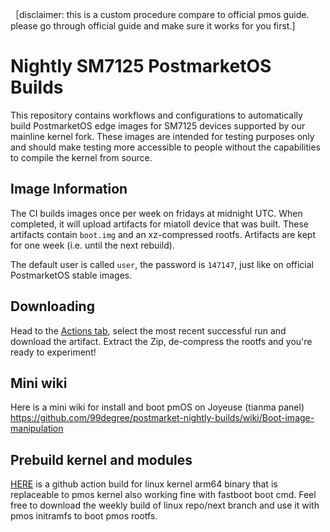 ［disclaimer: this is a custom procedure compare to official pmos guide. please go through official guide and make sure it works for you first.]

# Nightly SM7125 PostmarketOS Builds

This repository contains workflows and configurations to automatically build PostmarketOS edge images for SM7125 devices supported by our mainline kernel fork. These images are intended for testing purposes only and should make testing more accessible to people without the capabilities to compile the kernel from source.

## Image Information

The CI builds images once per week on fridays at midnight UTC. When completed, it will upload artifacts for miatoll device that was built. These artifacts contain `boot.img` and an xz-compressed rootfs. Artifacts are kept for one week (i.e. until the next rebuild).

The default user is called `user`, the password is `147147`, just like on official PostmarketOS stable images.

## Downloading

Head to the [Actions tab](https://github.com/99degree/postmarket-nightly-builds/actions), select the most recent successful run and download the artifact. Extract the Zip, de-compress the rootfs and you're ready to experiment!

## Mini wiki
Here is a mini wiki for install and boot pmOS on Joyeuse (tianma panel)
https://github.com/99degree/postmarket-nightly-builds/wiki/Boot-image-manipulation

## Prebuild kernel and modules
[HERE](https://github.com/99degree/linux/actions) is a github action build for linux kernel arm64 binary that is replaceable to pmos kernel also working fine with fastboot boot cmd. Feel free to download the weekly build of linux repo/next branch and use it with pmos initramfs to boot pmos rootfs.
